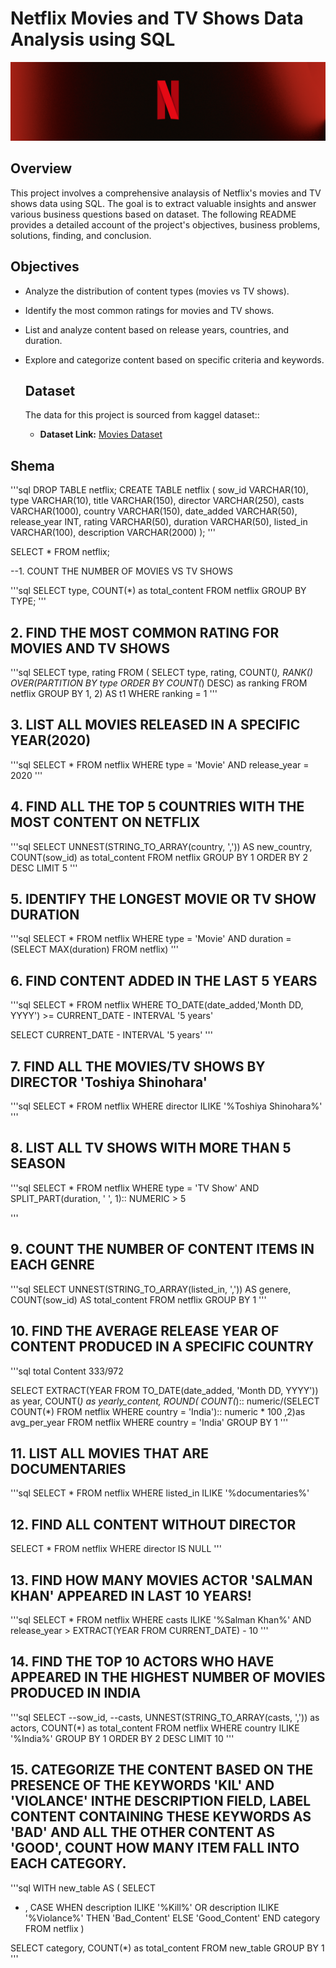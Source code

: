 # Netflix Movies and TV Shows Data Analysis using SQL

![Netflix Logo](Netflix_LinkdinHeader_N_Texture_5.png)

## Overview
This project involves a comprehensive analaysis of Netflix's movies and TV shows data using SQL. The goal is to extract valuable insights and answer various business questions based on dataset. The following README provides a detailed account of the project's objectives, business problems, solutions, finding, and conclusion.

## Objectives
- Analyze the distribution of content types (movies vs TV shows).
- Identify the most common ratings for movies and TV shows.
- List and analyze content based on release years, countries, and duration.
- Explore and categorize content based on specific criteria and keywords.

  ## Dataset

  The data for this project is sourced from kaggel dataset::
  - **Dataset Link:** [Movies Dataset](https://www.kaggle.com/datasets/octopusteam/full-netflix-dataset)
 
## Shema

'''sql
DROP TABLE netflix;
CREATE TABLE netflix
(
	sow_id VARCHAR(10),
	type VARCHAR(10),
	title VARCHAR(150),
	director VARCHAR(250),
	casts VARCHAR(1000),
	country VARCHAR(150),
	date_added VARCHAR(50),
	release_year INT,
	rating VARCHAR(50),
	duration VARCHAR(50),
	listed_in VARCHAR(100),
	description VARCHAR(2000)
);
'''

SELECT * FROM netflix;

--1. COUNT THE NUMBER OF MOVIES VS TV SHOWS

'''sql
SELECT 
	type,
	COUNT(*) as total_content 
FROM netflix 
GROUP BY TYPE;
'''

## 2. FIND THE MOST COMMON RATING FOR MOVIES AND TV SHOWS 

'''sql
SELECT 
	type,
	rating
FROM
(
SELECT 
	type,
	rating,
	COUNT(*),
	RANK() OVER(PARTITION BY type ORDER BY COUNT(*) DESC) as ranking 
FROM netflix
GROUP BY 1, 2) AS t1
WHERE
	ranking = 1
'''

## 3. LIST ALL MOVIES RELEASED IN A SPECIFIC YEAR(2020)

'''sql
SELECT * FROM netflix
WHERE 
	type = 'Movie'
	AND
	release_year = 2020
'''

## 4. FIND ALL THE TOP 5 COUNTRIES WITH THE MOST CONTENT ON NETFLIX

'''sql
SELECT 
	UNNEST(STRING_TO_ARRAY(country, ',')) AS new_country,
	COUNT(sow_id) as total_content
FROM netflix
GROUP BY 1 
ORDER BY 2 DESC
LIMIT 5
'''

## 5. IDENTIFY THE LONGEST MOVIE OR TV SHOW DURATION

'''sql
SELECT * FROM netflix
WHERE
	type = 'Movie'
	AND 
	duration = (SELECT MAX(duration) FROM netflix)
'''

## 6. FIND CONTENT ADDED IN THE LAST 5 YEARS 

'''sql
SELECT 
	*
FROM netflix
WHERE
	TO_DATE(date_added,'Month DD, YYYY') >= CURRENT_DATE - INTERVAL '5 years'

SELECT CURRENT_DATE - INTERVAL '5 years'
'''

## 7. FIND ALL THE MOVIES/TV SHOWS BY DIRECTOR 'Toshiya Shinohara'

'''sql
SELECT * FROM netflix
WHERE director ILIKE '%Toshiya Shinohara%'
'''

## 8. LIST ALL TV SHOWS WITH MORE THAN 5 SEASON 

'''sql
SELECT
	*
FROM netflix
WHERE 
	type = 'TV Show'
	AND
	SPLIT_PART(duration, ' ', 1):: NUMERIC > 5 

'''
## 9. COUNT THE NUMBER OF CONTENT ITEMS IN EACH GENRE

'''sql
SELECT 
	UNNEST(STRING_TO_ARRAY(listed_in, ',')) AS genere,
	COUNT(sow_id) AS total_content
FROM netflix
GROUP BY 1
'''

## 10. FIND THE AVERAGE RELEASE YEAR OF CONTENT PRODUCED IN A SPECIFIC COUNTRY

'''sql
total Content 333/972

SELECT 
	EXTRACT(YEAR FROM TO_DATE(date_added, 'Month DD, YYYY')) as year,
	COUNT(*) as yearly_content,
	ROUND(
	COUNT(*):: numeric/(SELECT COUNT(*) FROM netflix WHERE country = 'India'):: numeric * 100
	,2)as avg_per_year
FROM netflix
WHERE country = 'India'
GROUP BY 1
'''

## 11. LIST ALL MOVIES THAT ARE DOCUMENTARIES

'''sql
SELECT * FROM netflix
WHERE
	listed_in ILIKE '%documentaries%'
	
## 12. FIND ALL CONTENT WITHOUT DIRECTOR

SELECT * FROM netflix
WHERE
	director IS NULL
'''

## 13. FIND HOW MANY MOVIES ACTOR 'SALMAN KHAN' APPEARED IN LAST 10 YEARS!

'''sql
SELECT * FROM netflix
WHERE
	casts ILIKE '%Salman Khan%'
	AND 
	release_year > EXTRACT(YEAR FROM CURRENT_DATE) - 10
'''

## 14. FIND THE TOP 10 ACTORS WHO HAVE APPEARED IN THE HIGHEST NUMBER OF MOVIES PRODUCED IN INDIA

'''sql
SELECT
--sow_id,
--casts,
UNNEST(STRING_TO_ARRAY(casts, ',')) as actors,
COUNT(*) as total_content
FROM netflix
WHERE country ILIKE '%India%'
GROUP BY 1
ORDER BY 2 DESC 
LIMIT 10
'''

## 15. CATEGORIZE THE CONTENT BASED ON THE PRESENCE OF THE KEYWORDS 'KIL' AND 'VIOLANCE' INTHE DESCRIPTION FIELD, LABEL CONTENT CONTAINING THESE KEYWORDS AS 'BAD' AND ALL THE OTHER CONTENT AS 'GOOD', COUNT HOW MANY ITEM FALL INTO EACH CATEGORY.

'''sql
WITH new_table
AS
(
SELECT 
* ,
	CASE
	WHEN description ILIKE '%Kill%' OR 
		description ILIKE '%Violance%' THEN 'Bad_Content'
		ELSE 'Good_Content'
	END category
FROM netflix
)

SELECT 
	category,
	COUNT(*) as total_content
FROM new_table
GROUP BY 1
'''
